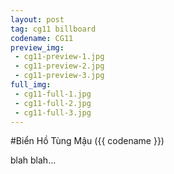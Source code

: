 ```yaml
---
layout: post
tag: cg11 billboard
codename: CG11
preview_img:
 - cg11-preview-1.jpg
 - cg11-preview-2.jpg
 - cg11-preview-3.jpg
full_img:
 - cg11-full-1.jpg
 - cg11-full-2.jpg
 - cg11-full-3.jpg
---
```


#Biển Hồ Tùng Mậu ({{ codename }})

blah blah...
